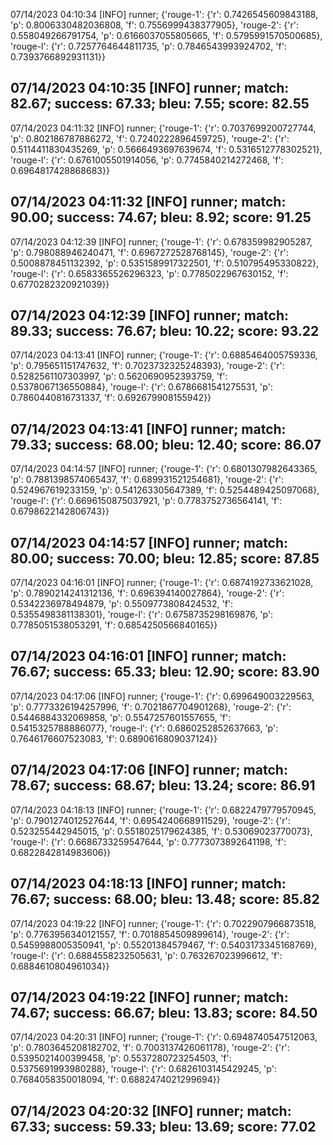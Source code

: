 07/14/2023 04:10:34  [INFO] runner; {'rouge-1': {'r': 0.7426545609843188, 'p': 0.8006330482036808, 'f': 0.7556999438377905}, 'rouge-2': {'r': 0.558049266791754, 'p': 0.6166037055805665, 'f': 0.5795991570500685}, 'rouge-l': {'r': 0.7257764644811735, 'p': 0.7846543993924702, 'f': 0.7393766892931131}}
## 07/14/2023 04:10:35  [INFO] runner; match: 82.67; success: 67.33; bleu: 7.55; score: 82.55

07/14/2023 04:11:32  [INFO] runner; {'rouge-1': {'r': 0.7037699200727744, 'p': 0.802186787886272, 'f': 0.7240222896459725}, 'rouge-2': {'r': 0.5114411830435269, 'p': 0.5666493697639674, 'f': 0.5316512778302521}, 'rouge-l': {'r': 0.6761005501914056, 'p': 0.7745840214272468, 'f': 0.6964817428868683}}
## 07/14/2023 04:11:32  [INFO] runner; match: 90.00; success: 74.67; bleu: 8.92; score: 91.25

07/14/2023 04:12:39  [INFO] runner; {'rouge-1': {'r': 0.678359982905287, 'p': 0.798088946240471, 'f': 0.6967272528768145}, 'rouge-2': {'r': 0.5008878451132392, 'p': 0.5351589917322501, 'f': 0.510795495330822}, 'rouge-l': {'r': 0.6583365526296323, 'p': 0.7785022967630152, 'f': 0.6770282320921039}}
## 07/14/2023 04:12:39  [INFO] runner; match: 89.33; success: 76.67; bleu: 10.22; score: 93.22

07/14/2023 04:13:41  [INFO] runner; {'rouge-1': {'r': 0.6885464005759336, 'p': 0.795651151747632, 'f': 0.7023732325248393}, 'rouge-2': {'r': 0.5282561107303997, 'p': 0.5620690952393759, 'f': 0.5378067136550884}, 'rouge-l': {'r': 0.6786681541275531, 'p': 0.7860440816731337, 'f': 0.692679908155942}}
## 07/14/2023 04:13:41  [INFO] runner; match: 79.33; success: 68.00; bleu: 12.40; score: 86.07

07/14/2023 04:14:57  [INFO] runner; {'rouge-1': {'r': 0.6801307982643365, 'p': 0.7881398574065437, 'f': 0.689931521254681}, 'rouge-2': {'r': 0.524967619233159, 'p': 0.541263305647389, 'f': 0.5254489425097068}, 'rouge-l': {'r': 0.6696150875037921, 'p': 0.7783752736564141, 'f': 0.6798622142806743}}
## 07/14/2023 04:14:57  [INFO] runner; match: 80.00; success: 70.00; bleu: 12.85; score: 87.85

07/14/2023 04:16:01  [INFO] runner; {'rouge-1': {'r': 0.6874192733621028, 'p': 0.7890214241312136, 'f': 0.696394140027864}, 'rouge-2': {'r': 0.5342236978494879, 'p': 0.5509773808424532, 'f': 0.5355498381138301}, 'rouge-l': {'r': 0.6758735298169876, 'p': 0.7785051538053291, 'f': 0.6854250566840165}}
## 07/14/2023 04:16:01  [INFO] runner; match: 76.67; success: 65.33; bleu: 12.90; score: 83.90

07/14/2023 04:17:06  [INFO] runner; {'rouge-1': {'r': 0.699649003229563, 'p': 0.7773326194257996, 'f': 0.7021867704901268}, 'rouge-2': {'r': 0.5446884332069858, 'p': 0.5547257601557655, 'f': 0.5415325788886077}, 'rouge-l': {'r': 0.6860252852637663, 'p': 0.7646176607523083, 'f': 0.6890616809037124}}
## 07/14/2023 04:17:06  [INFO] runner; match: 78.67; success: 68.67; bleu: 13.24; score: 86.91

07/14/2023 04:18:13  [INFO] runner; {'rouge-1': {'r': 0.6822479779570945, 'p': 0.7901274012527644, 'f': 0.6954240668911529}, 'rouge-2': {'r': 0.523255442945015, 'p': 0.5518025179624385, 'f': 0.53069023770073}, 'rouge-l': {'r': 0.6686733259547644, 'p': 0.7773073892641198, 'f': 0.6822842814983606}}
## 07/14/2023 04:18:13  [INFO] runner; match: 76.67; success: 68.00; bleu: 13.48; score: 85.82

07/14/2023 04:19:22  [INFO] runner; {'rouge-1': {'r': 0.7022907966873518, 'p': 0.7763956340121557, 'f': 0.7018854509899614}, 'rouge-2': {'r': 0.5459988005350941, 'p': 0.55201384579467, 'f': 0.5403173345168769}, 'rouge-l': {'r': 0.6884558232505631, 'p': 0.763267023996612, 'f': 0.6884610804961034}}
## 07/14/2023 04:19:22  [INFO] runner; match: 74.67; success: 66.67; bleu: 13.83; score: 84.50

07/14/2023 04:20:31  [INFO] runner; {'rouge-1': {'r': 0.6948740547512063, 'p': 0.7803645208182702, 'f': 0.7003137426061178}, 'rouge-2': {'r': 0.5395021400399458, 'p': 0.5537280723254503, 'f': 0.5375691993980288}, 'rouge-l': {'r': 0.6826103145429245, 'p': 0.7684058350018094, 'f': 0.6882474021299694}}

## 07/14/2023 04:20:32  [INFO] runner; match: 67.33; success: 59.33; bleu: 13.69; score: 77.02
